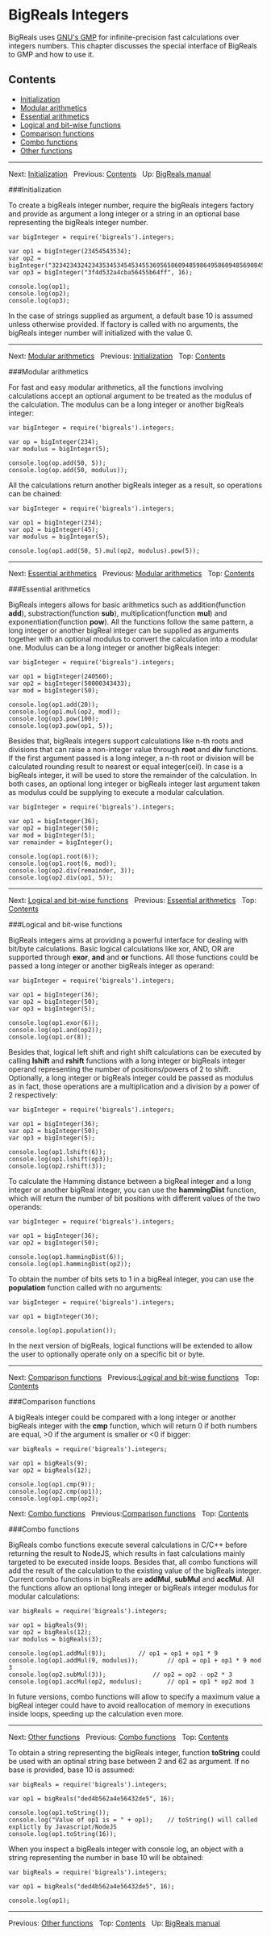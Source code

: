 # BigReals Integers

BigReals uses [GNU's GMP](http://www.gmp.org "GMP") for infinite-precision fast calculations over integers numbers.
This chapter discusses the special interface of BigReals to GMP and how to use it.

## <a name="contents">Contents</a>

*   [Initialization](#initialization)
*   [Modular arithmetics](#modular)
*   [Essential arithmetics](#arithmetics)
*   [Logical and bit-wise functions](#logical)
*   [Comparison functions](#comparison)
*   [Combo functions](#combos)
*   [Other functions](#other)

***
Next: [Initialization](#initialization)&nbsp;&nbsp;&nbsp;Previous: [Contents](#top)&nbsp;&nbsp;&nbsp;Up: [BigReals manual](manual.md)

###<a name="initialization">Initialization</a>

To create a bigReals integer number, require the bigReals integers factory and provide as argument a long integer or a string in an optional base
representing the bigReals integer number. 

    var bigInteger = require('bigreals').integers;

    var op1 = bigInteger(23454543534);
    var op2 = bigInteger("323423432423435345345453455369565860948598649586094856908459608459864095864095864905594864985");
    var op3 = bigInteger("3f4d532a4cba56455b64ff", 16);

    console.log(op1);
    console.log(op2);
    console.log(op3);

In the case of strings supplied as argument, a default base 10 is assumed unless otherwise provided. If factory is called with no
arguments, the bigReals integer number will initialized with the value 0.

***
Next: [Modular arithmetics](#modular)&nbsp;&nbsp;&nbsp;Previous: [Initialization](#initialization)&nbsp;&nbsp;&nbsp;Top: [Contents](#contents)

###<a name="modular">Modular arithmetics</a>

For fast and easy modular arithmetics, all the functions involving calculations accept an optional argument to be treated as the
modulus of the calculation. The modulus can be a long integer or another bigReals integer:

    var bigInteger = require('bigreals').integers;

    var op = bigInteger(234);
    var modulus = bigInteger(5);

    console.log(op.add(50, 5));
    console.log(op.add(50, modulus));

All the calculations return another bigReals integer as a result, so operations can be chained:


    var bigInteger = require('bigreals').integers;

    var op1 = bigInteger(234);
    var op2 = bigInteger(45);
    var modulus = bigInteger(5);

    console.log(op1.add(50, 5).mul(op2, modulus).pow(5));

***
Next: [Essential arithmetics](#arithmetics)&nbsp;&nbsp;&nbsp;Previous: [Modular arithmetics](#modular)&nbsp;&nbsp;&nbsp;Top: [Contents](#contents)

###<a name="arithmetics">Essential arithmetics</a>

BigReals integers allows for basic arithmetics such as addition(function **add**), substraction(function **sub**), multiplication(function **mul**) and
exponentiation(function **pow**). All the functions follow the same pattern, a long integer or another bigReal integer can be supplied as arguments together
with an optional modulus to convert the calculation into a modular one. Modulus can be a long integer or another bigReals integer:

    var bigInteger = require('bigreals').integers;
    
    var op1 = bigInteger(240560);
    var op2 = bigInteger(50000343433);
    var mod = bigInteger(50);
     
    console.log(op1.add(20));
    console.log(op1.mul(op2, mod));
    console.log(op3.pow(100);
    console.log(op3.pow(op1, 5));

Besides that, bigReals integers support calculations like n-th roots and divisions that can raise a non-integer value through **root** and **div** functions.
If the first argument passed is a long integer, a n-th root or division will be calculated rounding result to nearest or equal integer(ceil). In case is
a bigReals integer, it will be used to store the remainder of the calculation. In both cases, an optional long integer or bigReals integer last argument
taken as modulus could be supplying to execute a modular calculation.
    
    var bigInteger = require('bigreals').integers;
    
    var op1 = bigInteger(36);
    var op2 = bigInteger(50);
    var mod = bigInteger(5);
    var remainder = bigInteger();
 
    console.log(op1.root(6));
    console.log(op1.root(6, mod));
    console.log(op2.div(remainder, 3));
    console.log(op2.div(op1, 5));

    
***
Next: [Logical and bit-wise functions](#logical)&nbsp;&nbsp;&nbsp;Previous: [Essential arithmetics](#arithmetics)&nbsp;&nbsp;&nbsp;Top: [Contents](#contents)

###<a name="logical">Logical and bit-wise functions</a>

BigReals integers aims at providing a powerful interface for dealing with bit/byte calculations. Basic logical calculations like xor, AND, OR are supported
through **exor**, **and** and **or** functions. All those functions could be passed a long integer or another bigReals integer as operand:

    var bigInteger = require('bigreals').integers;
    
    var op1 = bigInteger(36);
    var op2 = bigInteger(50);
    var op3 = bigInteger(5);
 
    console.log(op1.exor(6));
    console.log(op1.and(op2));
    console.log(op1.or(8));

Besides that, logical left shift and right shift calculations can be executed by calling **lshift** and **rshift** functions with a long integer or bigReals
integer operand representing the number of positions/powers of 2 to shift. Optionally, a long integer or bigReals integer could be passed as modulus as
in fact, those operations are a multiplication and a division by a power of 2 respectively:

    var bigInteger = require('bigreals').integers;
    
    var op1 = bigInteger(36);
    var op2 = bigInteger(50);
    var op3 = bigInteger(5);
 
    console.log(op1.lshift(6));
    console.log(op1.lshift(op3));
    console.log(op2.rshift(3));

To calculate the Hamming distance between a bigReal integer and a long integer or another bigReal integer, you can use the **hammingDist** function, which
will return the number of bit positions with different values of the two operands:

    var bigInteger = require('bigreals').integers;
    
    var op1 = bigInteger(36);
    var op2 = bigInteger(50);
 
    console.log(op1.hammingDist(6));
    console.log(op1.hammingDist(op2));

To obtain the number of bits sets to 1 in a bigReal integer, you can use the **population** function called with no arguments:


    var bigInteger = require('bigreals').integers;
    
    var op1 = bigInteger(36);
 
    console.log(op1.population());

In the next version of bigReals, logical functions will be extended to allow the user to optionally operate only on a specific bit or byte.
    
***
Next: [Comparison functions](#comparison)&nbsp;&nbsp;&nbsp;Previous:[Logical and bit-wise functions](#logical)&nbsp;&nbsp;&nbsp;Top: [Contents](#contents)

###<a name="comparison">Comparison functions</a>

A bigReals integer could be compared with a long integer or another bigReals integer with the **cmp** function, which will return 0 if both numbers
are equal, >0 if the argument is smaller or <0 if bigger:

    var bigReals = require('bigreals').integers;

    var op1 = bigReals(9);
    var op2 = bigReals(12);
    
    console.log(op1.cmp(9));
    console.log(op2.cmp(op1));
    console.log(op1.cmp(op2);

Next: [Combo functions](#combos)&nbsp;&nbsp;&nbsp;Previous:[Comparison functions](#comparison)&nbsp;&nbsp;&nbsp;Top: [Contents](#contents)

###<a name="combos">Combo functions</a>

BigReals combo functions execute several calculations in C/C++ before returning the result to NodeJS, which results in fast calculations mainly
targeted to be executed inside loops. Besides that, all combo functions will add the result of the calculation to the existing value of the
bigReals integer. Current combo functions in bigReals are **addMul**, **subMul** and **accMul**. All the functions allow an optional long
integer or bigReals integer modulus for modular calculations:

    var bigReals = require('bigreals').integers;

    var op1 = bigReals(9);
    var op2 = bigReals(12);
    var modulus = bigReals(3);

    console.log(op1.addMul(9));			// op1 = op1 + op1 * 9
    console.log(op1.addMul(9, modulus));    	// op1 = op1 + op1 * 9 mod 3 
    console.log(op2.subMul(3));         	// op2 = op2 - op2 * 3
    console.log(op1.accMul(op2, modulus);   	// op1 = op1 * op2 mod 3

In future versions, combo functions will allow to specify a maximum value a bigReal integer could have to avoid reallocation of memory in executions
inside loops, speeding up the calculation even more.

***
Next: [Other functions](#other)&nbsp;&nbsp;&nbsp;Previous: [Combo functions](#combos)&nbsp;&nbsp;&nbsp;Top: [Contents](#contents)

To obtain a string representing the bigReals integer, function **toString** could be used with an optinal string base between 2 and 62
as argument. If no base is provided, base 10 is assumed:


    var bigReals = require('bigreals').integers;

    var op1 = bigReals("ded4b562a4e56432de5", 16);
 
    console.log(op1.toString());
    console.log("Value of op1 is = " + op1);	// toString() will called explictly by Javascript/NodeJS
    console.log(op1.toString(16));

When you inspect a bigReals integer with console log, an object with a string representing the number in base 10 will be obtained:
 
    var bigReals = require('bigreals').integers;

    var op1 = bigReals("ded4b562a4e56432de5", 16);
 
    console.log(op1);

***
Previous: [Other functions](#other)&nbsp;&nbsp;&nbsp;Top: [Contents](#contents)&nbsp;&nbsp;&nbsp;Up: [BigReals manual](manual.md)
